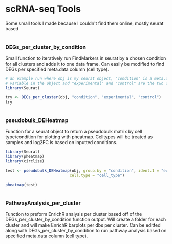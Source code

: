 # scRNA-seq Tools
Some small tools I made because I couldn't find them online, mostly seurat based

#

### DEGs_per_cluster_by_condition
Small function to iteratively run FindMarkers in seurat by a chosen condition for all clusters and adds it to one data frame. Can easily be modified to find DEGs per specified meta.data column (cell type).
```R
# an example run where obj is my seurat object, "condition" is a meta.data
# variable in the object and "experimental" and "control" are the two conditions
library(Seurat)

try <- DEGs_per_cluster(obj, "condition", "experimental", "control")
try
```
#
### pseudobulk_DEHeatmap
Function for a seurat object to return a pseudobulk matrix by cell type/condition for plotting with pheatmap. Celltypes will be treated as samples and log2FC is based on inputted conditions.
```R
library(Seurat)
library(pheatmap)
library(circlize)

test <- pseudobulk_DEHeatmap(obj, group.by = "condition", ident.1 = "experimental", ident.2 = "control",
                            cell.type = "cell_type")

pheatmap(test)
```
#
### PathwayAnalysis_per_cluster
Function to preform EnrichR analysis per cluster based off of the DEGs_per_cluster_by_condition function output. Will create a folder for each cluster and will make EnrichR barplots per dbs per cluster. Can be editted along with DEGs_per_cluster_by_condition to run pathway analysis based on specified meta.data column (cell type).
